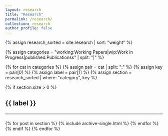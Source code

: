 ```yaml
---
layout: research
title: "Research"
permalink: /research/
collection: research
author_profile: false
---
```


{% assign research_sorted = site.research | sort: "weight" %}

{% assign categories = "working:Working Papers|wip:Work in Progress|published:Publicationss" | split: "|" %}

{% for cat in categories %}
  {% assign pair = cat | split: ":" %}
  {% assign key = pair[0] %}
  {% assign label = pair[1] %}
  {% assign section = research_sorted | where: "category", key %}

  {% if section.size > 0 %}
  <h2>{{ label }}</h2>
  <hr style="margin: 1.5em 0; border-top: 1px solid #ccc;" />
  {% for post in section %}
    {% include archive-single.html %}
  {% endfor %}
  {% endif %}
{% endfor %}